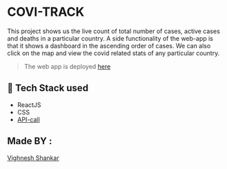 # COVI-TRACK

This project shows us the live count of total number of cases, active cases and deaths in a particular country. A side functionality of the web-app is that it shows a dashboard in the ascending order of cases. We can also click on the map and view the covid related stats of any particular country.

> The web app is deployed [here](https://covi-track19.netlify.app/)

## 🔧 Tech Stack used

- ReactJS
- CSS
- [API-call](https://disease.sh/v3/covid-19/all)

## Made BY :

[Vighnesh Shankar](https://www.linkedin.com/in/vighnesh-shankar/)
